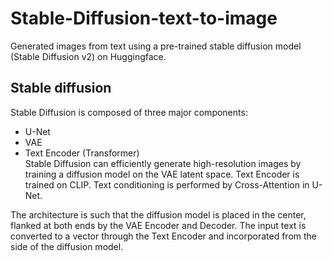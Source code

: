 # Stable-Diffusion-text-to-image

Generated images from text using a pre-trained stable diffusion model (Stable Diffusion v2) on Huggingface.


## Stable diffusion
Stable Diffusion is composed of three major components:  
- U-Net
- VAE
- Text Encoder (Transformer)  
Stable Diffusion can efficiently generate high-resolution images by training a diffusion model on the VAE latent space.
Text Encoder is trained on CLIP.
Text conditioning is performed by Cross-Attention in U-Net.
  
The architecture is such that the diffusion model is placed in the center, flanked at both ends by the VAE Encoder and Decoder. The input text is converted to a vector through the Text Encoder and incorporated from the side of the diffusion model.
